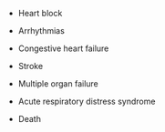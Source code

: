 - Heart block

- Arrhythmias

- Congestive heart failure

- Stroke

- Multiple organ failure

- Acute respiratory distress syndrome

- Death